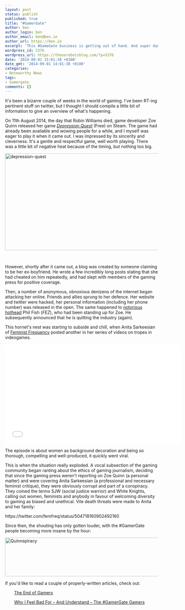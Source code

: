 ```yaml
---
layout: post
status: publish
published: true
title: "#GamerGate"
author: ben
author_login: ben
author_email: ben@ben.ie
author_url: https://ben.ie
excerpt: 'This #GameGate business is getting out of hand. And super dumb,'
wordpress_id: 5376
wordpress_url: https://thenorobotsblog.com/?p=5376
date: '2014-09-01 15:01:38 +0100'
date_gmt: '2014-09-01 14:01:38 +0100'
categories:
- Noteworthy News
tags:
- Gamergate
comments: []
---
```

<p>It's been a bizarre couple of weeks in the world of gaming. I've been RT-ing pertinent stuff on twitter, but I thought I should compile a little bit of information to give an overview of what's happening.</p>
<p>On 11th August 2014, the day that Robin Williams died, game developer Zoe Quinn released her game <em><a href="https://https://store.steampowered.com/app/270170/" target="_blank">Depression Quest</a> </em>(Free) on Steam. The game had already been available and wowing people for a while, and I myself was eager to play it when it came out. I was impressed by its sincerity and cleverness. It's a gentle and respectful game, well worth playing. There was a little bit of negative heat because of the timing, but nothing too big.</p>
<p><img class="size-large wp-image-5378 aligncenter" src="assets/uploads/norobots/uploads/2014/09/depression-quest-1024x562.png" alt="depression-quest" width="580" height="318" /></p>
<p>&nbsp;</p>
<p>However, shortly after it came out, a blog was created by someone claiming to be her ex-boyfriend. He wrote a few incredibly long posts stating that she had cheated on him repeatedly, and had slept with members of the gaming press for positive coverage.</p>
<p>Then, a number of anonymous, obnoxious denizens of the internet began attacking her online. Friends and allies sprung to her defence. Her website and twitter were hacked, her personal information (including her phone number) was released in the open. The same happened to <a href="https://www.youtube.com/watch?v=5KPEQyulSHs" target="_blank">notorious hothead</a> Phil Fish (<em>FEZ</em>), who had been standing up for Zoe. He subsequently announced that he is quitting the industry (again).</p>
<p>This hornet's nest was starting to subside and chill, when Anita Sarkeesian of <a href="https://www.feministfrequency.com" target="_blank">Feminist Frequency</a> posted another in her series of videos on tropes in videogames.</p>
<p><iframe src="//www.youtube.com/embed/4ZPSrwedvsg?rel=0" width="580" height="326" frameborder="0" allowfullscreen="allowfullscreen"></iframe></p>
<p>The episode is about women as background decoration and being so thorough, compelling and well-produced, it quickly went viral.</p>
<p>This is when the situation really exploded. A vocal subsection of the gaming community began ranting about the ethics of gaming journalism, deciding that since the gaming press weren't reporting on Zoe Quinn (a personal matter) and were covering Anita Sarkeesian (a professional and necessary feminist critique), they were obviously corrupt and part of a conspiracy. They coined the terms SJW (social justice warrior) and White Knights, calling out women, feminists and anybody in favour of welcoming diversity to gaming as biased and unethical. Vile death threats were made to Anita and her family:</p>
<p>https://twitter.com/femfreq/status/504718160902492160</p>
<p style="text-align: left;">Since then, the shouting has only gotten louder, with the #GamerGate people becoming more insane by the hour:</p>
<p style="text-align: left;"><a href="assets/uploads/norobots/uploads/2014/09/E8KfMNU.png"><img class="alignnone size-large wp-image-5379" src="assets/uploads/norobots/uploads/2014/09/E8KfMNU-1024x225.png" alt="Quinnspiracy" width="580" height="127" /></a></p>
<p style="text-align: left;">If you'd like to read a couple of properly-written articles, check out:</p>
<p style="padding-left: 30px; text-align: left;"><a href="https://dangolding.tumblr.com" target="_blank">The End of Gamers</a></p>
<p style="padding-left: 30px; text-align: left;"><a href="https://badassdigest.com/2014/08/31/why-i-feel-bad-for-and-understand-the-angry-gamergate-gamers/" target="_blank">Why I Feel Bad For – And Understand – The #GamerGate Gamers</a></p>
